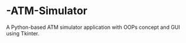 # -ATM-Simulator
 A Python-based ATM simulator application with OOPs concept and GUI using Tkinter.
